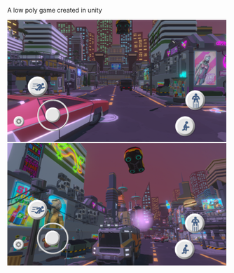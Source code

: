 A low poly game created in unity

<img src="pic1.png" alt="Game Screenshot" width="500">
<img src="pic2.png" alt="Game Screenshot" width="500">
